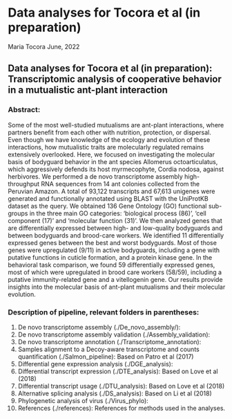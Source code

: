 Data analyses for Tocora et al (in preparation)
================
Maria Tocora 
June, 2022

## Data analyses for Tocora et al (in preparation): Transcriptomic analysis of cooperative behavior in a mutualistic ant-plant interaction

### Abstract: 
Some of the most well-studied mutualisms are ant-plant interactions, where partners benefit from each other with nutrition, protection, or dispersal. Even though we have knowledge of the ecology and evolution of these interactions, how mutualistic traits are molecularly regulated remains extensively overlooked.  Here, we focused on investigating the molecular basis of bodyguard behavior in the ant species Allomerus octoarticulatus, which aggressively defends its host myrmecophyte, Cordia nodosa, against herbivores. We performed a de novo transcriptome assembly high-throughput RNA sequences from 14 ant colonies collected from the Peruvian Amazon. A total of 93,122 transcripts and 67,613 unigenes were generated and functionally annotated using BLAST with the UniProtKB dataset as the query. We obtained 136 Gene Ontology (GO) functional sub-groups in the three main GO categories: ‘biological process (86)’, ‘cell component (17)’ and ‘molecular function (31)’. We then analyzed genes that are differentially expressed between high- and low-quality bodyguards and between bodyguards and brood-care workers. We identified 11 differentially expressed genes between the best and worst bodyguards. Most of those genes were upregulated (9/11) in active bodyguards, including a gene with putative functions in cuticle formation, and a protein kinase gene. In the behavioral task comparison, we found 59 differentially expressed genes, most of which were upregulated in brood care workers (58/59), including a putative immunity-related gene and a vitellogenin gene. Our results provide insights into the molecular basis of ant-plant mutualisms and their molecular evolution.

### Description of pipeline, relevant folders in parentheses:
 1.  De novo transcriptome assembly (./De_novo_assembly/): 
 2.  De novo transcriptome assembly validation (./Assembly_validation): 
 3.  De novo transcriptome annotation (./Transcriptome_annotation):
 4.  Samples alignment to a Decoy-aware transcriptome and counts quantification (./Salmon_pipeline): Based on Patro et al (2017)
 5.  Differential gene expression analysis (./DGE_analysis):  
 6.  Differential transcript expression (./DTE_analysis): Based on Love et al (2018)  
 7.  Differential transcript usage (./DTU_analysis): Based on Love et al (2018) 
 8.  Alternative splicing analysis (./DS_analysis): Based on Li et al (2018)
 9.  Phylogenetic analysis of virus (./Virus_phylo): 
 10.  References (./references): References for methods used in the analyses. 
